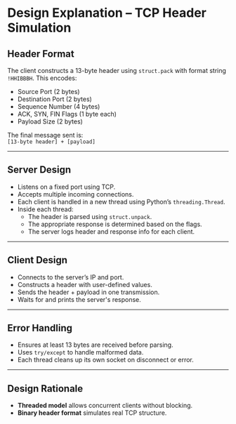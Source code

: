 # Design Explanation – TCP Header Simulation

## Header Format

The client constructs a 13-byte header using `struct.pack` with format string `!HHIBBBH`. This encodes:

- Source Port (2 bytes)
- Destination Port (2 bytes)
- Sequence Number (4 bytes)
- ACK, SYN, FIN Flags (1 byte each)
- Payload Size (2 bytes)

The final message sent is:  
`[13-byte header] + [payload]`

---

## Server Design 

- Listens on a fixed port using TCP.
- Accepts multiple incoming connections.
- Each client is handled in a new thread using Python’s `threading.Thread`.
- Inside each thread:
  - The header is parsed using `struct.unpack`.
  - The appropriate response is determined based on the flags.
  - The server logs header and response info for each client.

---

## Client Design

- Connects to the server’s IP and port.
- Constructs a header with user-defined values.
- Sends the header + payload in one transmission.
- Waits for and prints the server's response.

---

## Error Handling

- Ensures at least 13 bytes are received before parsing.
- Uses `try/except` to handle malformed data.
- Each thread cleans up its own socket on disconnect or error.

---

## Design Rationale

- **Threaded model** allows concurrent clients without blocking.
- **Binary header format** simulates real TCP structure.


